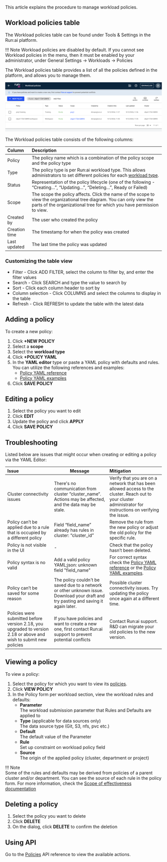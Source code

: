 This article explains the procedure to manage workload policies.

## Workload policies table

The Workload policies table can be found under Tools & Settings in the Run:ai platform.

!!! Note
    Workload policies are disabled by default. If you cannot see Workload policies in the menu, then it must be enabled by your administrator, under General Settings → Workloads → Policies

The Workload policies table provides a list of all the policies defined in the platform, and allows you to manage them.

![](img/policies-table.png)

The Workload policies table consists of the following columns:

| Column | Description |
| :---- | :---- |
| Policy | The policy name which is a combination of the policy scope and the policy type |
| Type | The policy type is per Run:ai workload type. This allows administrators to set different policies for each [workload type](../workload-overview.md). |
| Status | Representation of the policy lifecycle (one of the following - “Creating…”, “Updating…”, “Deleting…”, Ready or Failed) |
| Scope | The scope the policy affects. Click the name of the scope to view the organizational tree diagram. You can only view the parts of the organizational tree for which you have permission to view. |
| Created by | The user who created the policy |
| Creation time | The timestamp for when the policy was created |
| Last updated | The last time the policy was updated |

### Customizing the table view

* Filter - Click ADD FILTER, select the column to filter by, and enter the filter values  
* Search - Click SEARCH and type the value to search by  
* Sort - Click each column header to sort by  
* Column selection - Click COLUMNS and select the columns to display in the table  
* Refresh - Click REFRESH to update the table with the latest data

## Adding a policy

To create a new policy:

1. Click __+NEW POLICY__  
2. Select a __scope__  
3. Select the __workload type__  
4. Click __+POLICY YAML__  
5. In the __YAML editor__ type or paste a YAML policy with defaults and rules.  
    You can utilize the following references and examples:  
   * [Policy YAML reference](./policy-reference.md)  
   * [Policy YAML examples](./policy-examples.md)  
6. Click __SAVE POLICY__

## Editing a policy

1. Select the policy you want to edit  
2. Click __EDIT__  
3. Update the policy and click __APPLY__  
4. Click __SAVE POLICY__

## Troubleshooting

Listed below are issues that might occur when creating or editing a policy via the YAML Editor:

| Issue | Message | Mitigation |
| :---- | ----- | :---- |
| Cluster connectivity issues | There's no communication from cluster “cluster_name“. Actions may be affected, and the data may be stale. | Verify that you are on a network that has been allowed access to the cluster. Reach out to your cluster administrator for instructions on verifying the issue. |
| Policy can’t be applied due to a rule that is occupied by a different policy | Field “field_name” already has rules in cluster: “cluster_id” | Remove the rule from the new policy or adjust the old policy for the specific rule. |
| Policy is not visible in the UI | - | Check that the policy hasn’t been deleted. |
| Policy syntax is no valid | Add a valid policy YAML;json: unknown field "field_name" | For correct syntax check the [Policy YAML reference](./policy-reference.md) or the [Policy YAML examples](./policy-examples.md). |
| Policy can’t be saved for some reason | The policy couldn't be saved due to a network or other unknown issue. Download your draft and try pasting and saving it again later. | Possible cluster connectivity issues. Try updating the policy once again at a different time. |
| Policies were submitted before version 2.18, you upgraded to version 2.18 or above and wish to submit new policies | If you have policies and want to create a new one, first contact Run:ai support to prevent potential conflicts | Contact Run:ai support. R&D can migrate your old policies to the new version. |

## Viewing a policy

To view a policy:

1. Select the policy for which you want to view its [policies](./overview.md).  
2. Click __VIEW POLICY__  
3. In the Policy form per workload section, view the workload rules and defaults:  
    * __Parameter__  
      The workload submission parameter that Rules and Defaults are applied to  
    * __Type__ (applicable for data sources only)  
      The data source type (Git, S3, nfs, pvc etc.)  
    * __Default__  
      The default value of the Parameter  
    * __Rule__  
      Set up constraint on workload policy field  
    * __Source__  
      The origin of the applied policy (cluster, department or project)  

!!! Note  
    Some of the rules and defaults may be derived from policies of a parent cluster and/or department. You can see the source of each rule in the policy form. For more information, check the [Scope of effectiveness documentation](./overview.md#scope-of-effectiveness)

## Deleting a policy

1. Select the policy you want to delete  
2. Click __DELETE__  
3. On the dialog, click __DELETE__ to confirm the deletion

## Using API

Go to the [Policies](https://app.run.ai/api/docs#tag/Policy) API reference to view the available actions.


